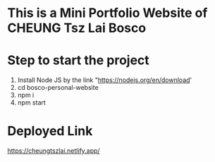 # This is a Mini Portfolio Website of CHEUNG Tsz Lai Bosco

# Step to start the project
1. Install Node JS by the link "https://nodejs.org/en/download'
2. cd bosco-personal-website
3. npm i
4. npm start

# Deployed Link
https://cheungtszlai.netlify.app/
